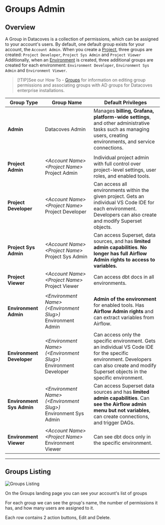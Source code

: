 # Groups Admin

## Overview

A Group in Datacoves is a collection of permissions, which can be assigned to your account's users.
By default, one default group exists for your account, the `Account Admin`. When you create a [Project](/reference/admin-menu/projects.md), three groups are created: `Project Developer`, `Project Sys Admin` and `Project Viewer` Additionally, when an [Environment](/reference/admin-menu/environments.md) is created, three additional groups are created for each environment: `Environment Developer`, `Environment Sys Admin` and `Environment Viewer`.

>[!TIP]See our How To - [Groups](how-tos/datacoves/how_to_groups.md) for information on editing group permissions and associating groups with AD groups for Datacoves enterprise installations.

| **Group Type**              | **Group Name**                                          | **Default Privileges**                                                                                         |
|----------------------------|--------------------------------------------------------|--------------------------------------------------------------------------------------------------------------|
| **Admin**                  | Datacoves Admin                                           | Manages **billing, Grafana, platform-wide settings**, and other administrative tasks such as managing users, creating environments, and service connections. |
|                            |                                                        |                                                                                                              |
| **Project Admin**          | _\<Account Name\> \<Project Name\>_ Project Admin     | Individual project admin with full control over project-level settings, user roles, and enabled tools. |
| **Project Developer**      | _\<Account Name\> \<Project Name\>_ Project Developer | Can access all environments within the given project. Gets an individual VS Code IDE for each environment. Developers can also create and modify Superset objects. |
| **Project Sys Admin**      | _\<Account Name\> \<Project Name\>_ Project Sys Admin | Can access Superset, data sources, and has **limited admin capabilities**. **No longer has full Airflow Admin rights to access to variables.** |
| **Project Viewer**         | _\<Account Name\> \<Project Name\>_ Project Viewer    | Can access dbt docs in all environments. |
|                            |                                                        |                                                                                                              |
| **Environment Admin**      | _\<Environment Name\> (\<Environment Slug\>)_ Environment Admin | **Admin of the environment** for enabled tools. Has **Airflow Admin rights** and can extract variables from Airflow. |
| **Environment Developer**  | _\<Environment Name\> (\<Environment Slug\>)_ Environment Developer | Can access only the specific environment. Gets an individual VS Code IDE for the specific environment. Developers can also create and modify Superset objects in the specific environment. |
| **Environment Sys Admin**  | _\<Environment Name\> (\<Environment Slug\>)_ Environment Sys Admin | Can access Superset data sources and has **limited admin capabilities**. Can **see the Airflow admin menu but not variables**, can create connections, and trigger DAGs. |
| **Environment Viewer**     | _\<Account Name\> \<Project Name\>_ Environment Viewer | Can see dbt docs only in the specific environment. |

---
## Groups Listing

![Groups Listing](./assets/groups_listing.gif)

On the Groups landing page you can see your account's list of groups

For each group we can see the group's name, the number of permissions it has, and how many users are assigned to it.

Each row contains 2 action buttons, Edit and Delete.